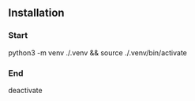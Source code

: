 ## Installation

### Start
python3 -m venv ./.venv && source ./.venv/bin/activate
### End
deactivate